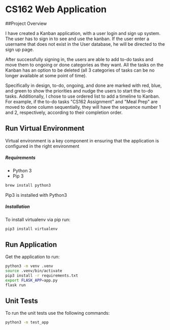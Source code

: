 # CS162 Web Application

##Project Overview

I have created a Kanban application, with a user login and sign up system. The user has to sign in to see and use the kanban.
If the user enter a username that does not exist in the User database, he will be directed to the sign up page. 

After successfully signing in, the users are able to add to-do tasks and move them to ongoing or done categories 
as they want. All the tasks on the Kanban has an option to be deleted (all 3 categories of tasks can be no longer available
at some point of time). 

Specifically in design, to-do, ongoing, and done are marked with red, blue, and green to show the priorities and nudge
the users to start the to-do tasks. Additionally, I chose to use ordered list to add a timeline to Kanban. For example, if 
the to-do tasks "CS162 Assignment" and "Meal Prep" are moved to done column sequentially, they will have the sequence 
number 1 and 2, respectively, according to their completion order. 

## Run Virtual Environment

Virtual environment is a key component in ensuring that the application is configured in the right environment

##### Requirements
* Python 3
* Pip 3

```bash
brew install python3
```

Pip3 is installed with Python3

##### Installation
To install virtualenv via pip run:
```bash
pip3 install virtualenv
```

## Run Application

Get the application to run:

```bash
python3 -m venv .venv 
source .venv/bin/activate
pip3 install -r requirements.txt
export FLASK_APP=app.py
flask run
```

## Unit Tests
To run the unit tests use the following commands:

```bash
python3 -m test_app
```